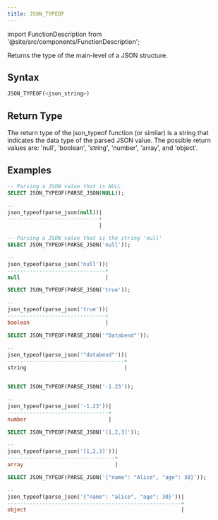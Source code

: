```yaml
---
title: JSON_TYPEOF
---
```

import FunctionDescription from '@site/src/components/FunctionDescription';

<FunctionDescription description="Introduced or updated: v1.2.91"/>

Returns the type of the main-level of a JSON structure.

## Syntax

```sql
JSON_TYPEOF(<json_string>)
```

## Return Type

The return type of the json_typeof function (or similar) is a string that indicates the data type of the parsed JSON value. The possible return values are: 'null', 'boolean', 'string', 'number', 'array', and 'object'.

## Examples

```sql
-- Parsing a JSON value that is NULL
SELECT JSON_TYPEOF(PARSE_JSON(NULL));

--
json_typeof(parse_json(null))|
-----------------------------+
                             |

-- Parsing a JSON value that is the string 'null'
SELECT JSON_TYPEOF(PARSE_JSON('null'));

--
json_typeof(parse_json('null'))|
-------------------------------+
null                           |

SELECT JSON_TYPEOF(PARSE_JSON('true'));

--
json_typeof(parse_json('true'))|
-------------------------------+
boolean                        |

SELECT JSON_TYPEOF(PARSE_JSON('"Databend"'));

--
json_typeof(parse_json('"databend"'))|
-------------------------------------+
string                               |


SELECT JSON_TYPEOF(PARSE_JSON('-1.23'));

--
json_typeof(parse_json('-1.23'))|
--------------------------------+
number                          |

SELECT JSON_TYPEOF(PARSE_JSON('[1,2,3]'));

--
json_typeof(parse_json('[1,2,3]'))|
----------------------------------+
array                             |

SELECT JSON_TYPEOF(PARSE_JSON('{"name": "Alice", "age": 30}'));

--
json_typeof(parse_json('{"name": "alice", "age": 30}'))|
-------------------------------------------------------+
object                                                 |
```